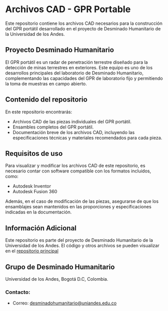 # Archivos CAD - GPR Portable

Este repositorio contiene los archivos CAD necesarios para la construcción del GPR portátil desarrollado en el proyecto de Desminado Humanitario de la Universidad de los Andes.

## Proyecto Desminado Humanitario

El GPR portátil es un radar de penetración terrestre diseñado para la detección de minas terrestres en exteriores. Este equipo es uno de los desarrollos principales del laboratorio de Desminado Humanitario, complementando las capacidades del GPR de laboratorio fijo y permitiendo la toma de muestras en campo abierto.

## Contenido del repositorio

En este repositorio encontrarás:

* Archivos CAD de las piezas individuales del GPR portátil.
* Ensambles completos del GPR portátil.
* Documentación breve de los archivos CAD, incluyendo las especificaciones técnicas y materiales recomendados para cada pieza.

## Requisitos de uso

Para visualizar y modificar los archivos CAD de este repositorio, es necesario contar con software compatible con los formatos incluidos, como:

* Autodesk Inventor
* Autodesk Fusion 360

Además, en el caso de modificación de las piezas, asegurarse de que los ensamblajes sean mantenidos en las proporciones y especificaciones indicadas en la documentación.

## Información Adicional

Este repositorio es parte del proyecto de Desminado Humanitario de la Universidad de los Andes. El código y otros archivos se pueden visualizar en el [repositorio principal](https://github.com/gdh-uniandes/GPR-Uniandes)

## Grupo de Desminado Humanitario

Universidad de los Andes, Bogotá D.C, Colombia.

### Contacto:
- Correo: [desminadohumanitario@uniandes.edu.co](mailto:desminadohumanitario@uniandes.edu.co)
